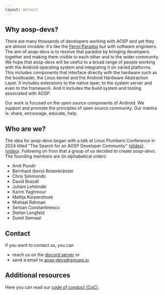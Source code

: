 ```yaml
---
layout: default
---
```


## Why aosp-devs?

There are many thousands of developers working with AOSP and yet they are
almost invisible: it's like the [Fermi Paradox](https://en.wikipedia.org/wiki/Fermi_paradox)
but with software engineers. The aim of aosp-devs is to resolve that paradox by
bringing developers together and making them visible to each other and to the
wider community. We hope that aosp-devs will be useful to a broad range of
people working with the Android operating system and integrating it on varied
platforms. This includes components that interface directly with the hardware
such as the bootloader, the Linux kernel and the Android Hardware Abstraction
Layer.  It includes extensions to the native layer, to the system server and
even to the framework. And it includes the build system and tooling associated
with AOSP.

Our work is focused on the *open source* components of Android. We support and
promote the principles of open source community. Our mantra is: share,
encourage, educate, help.

## Who are we?

The idea for aosp-devs began with a talk at Linux Plumbers Conference in 2024
titled "The Search for an AOSP Developer Community"
 ([slides](https://lpc.events/event/18/contributions/1707/attachments/1538/3217/android-mc-community.pdf)),
 ([video](https://youtu.be/fMuva71ryeg?si=ObqxDqQ1zZTlO8-g)).
Following on from that a group of us decided to create *aosp-devs*.
The founding members are (in alphabetical order):

* Amit Pundir
* Bernhard (bero) Rosenkränzer
* Chris Simmonds
* David Brazdil
* Juhani Lehtimäki
* Karim Yaghmour
* Mattijs Korpershoek
* Mishaal Rahman
* Serban Constantinescu
* Stefan Lengfeld
* Sumit Semwal


## Contact

If you want to contact us, you can

* reach us on the [discord server](https://discord.gg/hH59SPKYv8) or
* send a email to [aosp-devs@groups.io](mailto:aosp-devs@groups.io)


## Additional resources

Here you can read our [code of conduct (CoC)](code-of-conduct).
